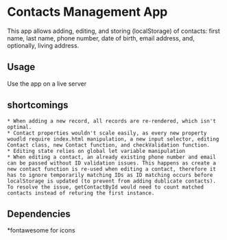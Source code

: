 # Contacts Management App
This app allows adding, editing, and storing (localStorage) of contacts: first name, last name, phone number, date of birth, email address, and, optionally, living address.

## Usage
Use the app on a live server

## shortcomings
    * When adding a new record, all records are re-rendered, which isn't optimal.
    * Contact properties wouldn't scale easily, as every new property woudld require index.html manipulation, a new input selector, editing Contact class, new Contact function, and checkValidation function.
    * Editing state relies on global let variable manipulation
    * When editing a contact, an already existing phone number and email can be passed without ID validation issues. This happens as create a new contact function is re-used when editing a contact, therefore it has to ignore temporarily matching IDs as ID matching occurs before localStorage is updated (to prevent from adding dublicate contacts). To resolve the issue, getContactById would need to count matched contacts instead of returing the first instance.

## Dependencies
*fontawesome for icons
